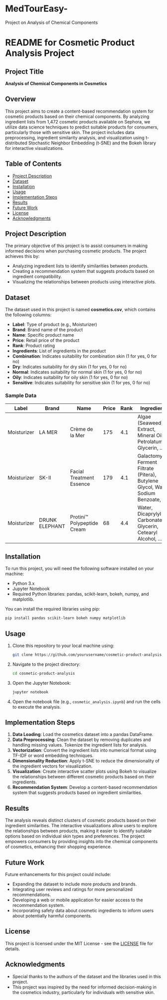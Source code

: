 # MedTourEasy-
Project on Analysis of Chemical Components




# README for Cosmetic Product Analysis Project

## Project Title
**Analysis of Chemical Components in Cosmetics**

## Overview
This project aims to create a content-based recommendation system for cosmetic products based on their chemical components. By analyzing ingredient lists from 1,472 cosmetic products available on Sephora, we utilize data science techniques to predict suitable products for consumers, particularly those with sensitive skin. The project includes data preprocessing, ingredient similarity analysis, and visualization using t-distributed Stochastic Neighbor Embedding (t-SNE) and the Bokeh library for interactive visualizations.

## Table of Contents
- [Project Description](#project-description)
- [Dataset](#dataset)
- [Installation](#installation)
- [Usage](#usage)
- [Implementation Steps](#implementation-steps)
- [Results](#results)
- [Future Work](#future-work)
- [License](#license)
- [Acknowledgments](#acknowledgments)

## Project Description
The primary objective of this project is to assist consumers in making informed decisions when purchasing cosmetic products. The project achieves this by:
- Analyzing ingredient lists to identify similarities between products.
- Creating a recommendation system that suggests products based on ingredient compatibility.
- Visualizing the relationships between products using interactive plots.

## Dataset
The dataset used in this project is named **cosmetics.csv**, which contains the following columns:
- **Label**: Type of product (e.g., Moisturizer)
- **Brand**: Brand name of the product
- **Name**: Specific product name
- **Price**: Retail price of the product
- **Rank**: Product rating
- **Ingredients**: List of ingredients in the product
- **Combination**: Indicates suitability for combination skin (1 for yes, 0 for no)
- **Dry**: Indicates suitability for dry skin (1 for yes, 0 for no)
- **Normal**: Indicates suitability for normal skin (1 for yes, 0 for no)
- **Oily**: Indicates suitability for oily skin (1 for yes, 0 for no)
- **Sensitive**: Indicates suitability for sensitive skin (1 for yes, 0 for no)

### Sample Data
| Label       | Brand          | Name                         | Price | Rank | Ingredients                                                                                                      |
|-------------|----------------|------------------------------|-------|------|------------------------------------------------------------------------------------------------------------------|
| Moisturizer | LA MER         | Crème de la Mer              | 175   | 4.1  | Algae (Seaweed) Extract, Mineral Oil, Petrolatum, Glycerin, ...                                               |
| Moisturizer | SK-II          | Facial Treatment Essence      | 179   | 4.1  | Galactomyces Ferment Filtrate (Pitera), Butylene Glycol, Water, Sodium Benzoate, ...                          |
| Moisturizer | DRUNK ELEPHANT | Protini™ Polypeptide Cream    | 68    | 4.4  | Water, Dicaprylyl Carbonate, Glycerin, Cetearyl Alcohol, ...                                                  |

## Installation
To run this project, you will need the following software installed on your machine:
- Python 3.x
- Jupyter Notebook
- Required Python libraries: pandas, scikit-learn, bokeh, numpy, and matplotlib.

You can install the required libraries using pip:
```bash
pip install pandas scikit-learn bokeh numpy matplotlib
```

## Usage
1. Clone this repository to your local machine using:
   ```bash
   git clone https://github.com/yourusername/cosmetic-product-analysis.git
   ```
2. Navigate to the project directory:
   ```bash
   cd cosmetic-product-analysis
   ```
3. Open the Jupyter Notebook:
   ```bash
   jupyter notebook
   ```
4. Open the notebook file (e.g., `cosmetic_analysis.ipynb`) and run the cells to execute the analysis.

## Implementation Steps
1. **Data Loading**: Load the cosmetics dataset into a pandas DataFrame.
2. **Data Preprocessing**: Clean the dataset by removing duplicates and handling missing values. Tokenize the ingredient lists for analysis.
3. **Vectorization**: Convert the ingredient lists into numerical format using TF-IDF or word embedding techniques.
4. **Dimensionality Reduction**: Apply t-SNE to reduce the dimensionality of the ingredient vectors for visualization.
5. **Visualization**: Create interactive scatter plots using Bokeh to visualize the relationships between different cosmetic products based on their ingredients.
6. **Recommendation System**: Develop a content-based recommendation system that suggests products based on ingredient similarities.

## Results
The analysis reveals distinct clusters of cosmetic products based on their ingredient similarities. The interactive visualizations allow users to explore the relationships between products, making it easier to identify suitable options based on individual skin types and preferences. The project empowers consumers by providing insights into the chemical components of cosmetics, enhancing their shopping experience.

## Future Work
Future enhancements for this project could include:
- Expanding the dataset to include more products and brands.
- Integrating user reviews and ratings for more personalized recommendations.
- Developing a web or mobile application for easier access to the recommendation system.
- Incorporating safety data about cosmetic ingredients to inform users about potentially harmful components.

## License
This project is licensed under the MIT License - see the [LICENSE](LICENSE) file for details.

## Acknowledgments
- Special thanks to the authors of the dataset and the libraries used in this project.
- This project was inspired by the need for informed decision-making in the cosmetics industry, particularly for individuals with sensitive skin.




